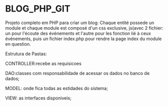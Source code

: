 # BLOG_PHP_GIT
Projeto completo em PHP para criar um blog:
Chaque entité possede un module et chaque module est composé d'un css exclusive, js(avec 2 fichier: un pour l'écoute des événements et l'autre pour les
fonction lié à ceux événements, puis un fichier index.php pour rendre la page index du module en question.


Estrutura de Pastas:

CONTROLLER:recebe as requisicoes 

DAO:classes com responsabilidade de acessar os dados no banco de dados;

MODEL: onde fica todas as estidades do sistema;

VIEW: as interfaces disponiveis;
